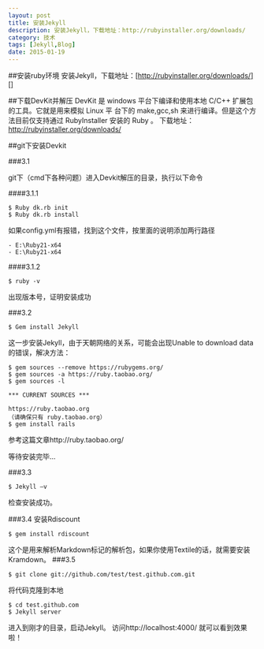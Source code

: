 ```yaml
---
layout: post
title: 安装Jekyll
description: 安装Jekyll，下载地址：http://rubyinstaller.org/downloads/
category: 技术
tags: [Jekyll,Blog]
date: 2015-01-19
---
```


##安装ruby环境
安装Jekyll，下载地址：[http://rubyinstaller.org/downloads/][]

##下载DevKit并解压
  DevKit 是 windows 平台下编译和使用本地 C/C++ 扩展包的工具。它就是用来模拟 Linux 平 台下的 make,gcc,sh 来进行编译。但是这个方法目前仅支持通过 RubyInstaller 安装的 Ruby 。 
下载地址：http://rubyinstaller.org/downloads/

##git下安装Devkit

###3.1

git下（cmd下各种问题）进入Devkit解压的目录，执行以下命令

####3.1.1 

	$ Ruby dk.rb init
	$ Ruby dk.rb install

如果config.yml有报错，找到这个文件，按里面的说明添加两行路径

	- E:\Ruby21-x64 
	- E:\Ruby21-x64

####3.1.2

	$ ruby -v

出现版本号，证明安装成功

###3.2

	$ Gem install Jekyll

这一步安装Jekyll，由于天朝网络的关系，可能会出现Unable to download data的错误，解决方法：

	$ gem sources --remove https://rubygems.org/
	$ gem sources -a https://ruby.taobao.org/
	$ gem sources -l

	*** CURRENT SOURCES ***

	https://ruby.taobao.org
	（请确保只有 ruby.taobao.org）
	$ gem install rails

参考这篇文章http://ruby.taobao.org/

等待安装完毕...

###3.3

	$ Jekyll –v

检查安装成功。

###3.4
安装Rdiscount

	$ gem install rdiscount

这个是用来解析Markdown标记的解析包，如果你使用Textile的话，就需要安装Kramdown。
###3.5

	$ git clone git://github.com/test/test.github.com.git

将代码克隆到本地

	$ cd test.github.com
	$ Jekyll server

进入到刚才的目录，启动Jekyll。
访问http://localhost:4000/  就可以看到效果啦！







